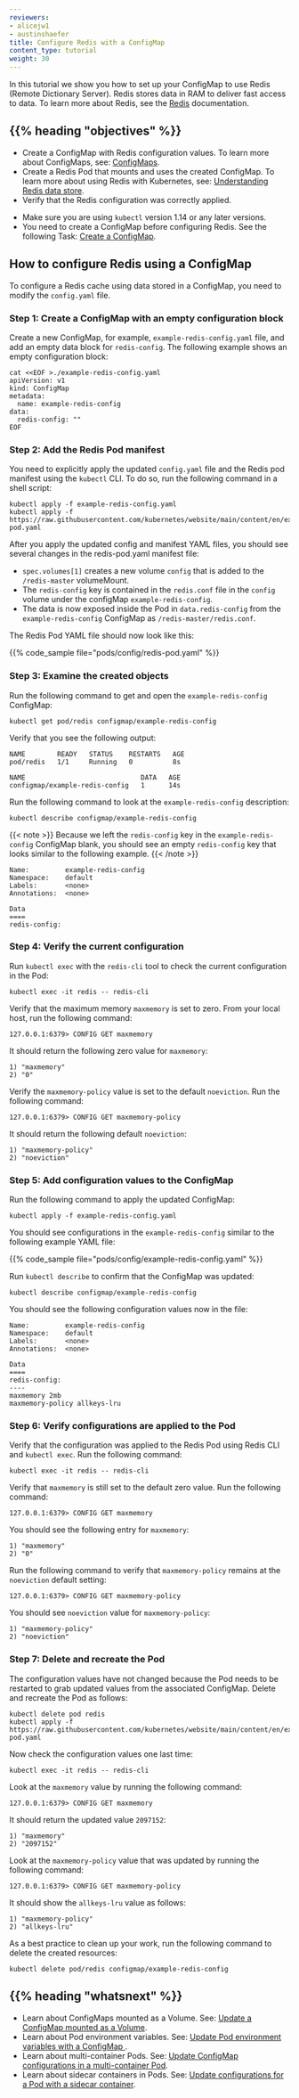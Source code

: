 ```yaml
---
reviewers:
- alicejw1
- austinshaefer
title: Configure Redis with a ConfigMap
content_type: tutorial
weight: 30
---
```


<!-- overview: introduce what this tutorial accomplishes - what it does/doesn't do and who should read it. -->

In this tutorial we show you how to set up your ConfigMap to use Redis (Remote Dictionary Server). Redis stores data in RAM to deliver fast access to data. To learn more about Redis, see the [Redis](https://redis.io/about/) documentation. 
<!-- alicejw1 suggests to write a concepts guide about Redis, and include a link to that doc in this tutorial:-->

## {{% heading "objectives" %}}

* Create a ConfigMap with Redis configuration values. To learn more about ConfigMaps, see: [ConfigMaps](/docs/concepts/configuration/configmap/).
* Create a Redis Pod that mounts and uses the created ConfigMap. To learn more about using Redis with Kubernetes, see: [Understanding Redis data store](docs/concepts/redis). 
* Verify that the Redis configuration was correctly applied.

<!-- This section is duplicate content that is repeated from the prerequisite Task in Configure Pods and Containers. See https://kubernetes.io/docs/tasks/configure-pod-container/configure-pod-configmap/#before-you-begin. 
## {{% heading "prerequisites" %}}

{{< include "task-tutorial-prereqs.md" >}} {{< version-check >}}
-->
* Make sure you are using `kubectl` version 1.14 or any later versions.
* You need to create a ConfigMap before configuring Redis. See the following Task: [Create a ConfigMap](/docs/tasks/configure-pod-container/configure-pod-configmap/#create-a-configmap).

<!-- lessoncontent -->

## How to configure Redis using a ConfigMap

To configure a Redis cache using data stored in a ConfigMap, you need to modify the `config.yaml` file. 

### Step 1: Create a ConfigMap with an empty configuration block

Create a new ConfigMap, for example, `example-redis-config.yaml` file, and add an empty data block for `redis-config`. The following example shows an empty configuration block:

```shell
cat <<EOF >./example-redis-config.yaml
apiVersion: v1
kind: ConfigMap
metadata:
  name: example-redis-config
data:
  redis-config: ""
EOF
```

### Step 2: Add the Redis Pod manifest 

You need to explicitly apply the updated `config.yaml` file and the Redis pod manifest using the `kubectl` CLI. To do so, run the following command in a shell script:

```shell
kubectl apply -f example-redis-config.yaml
kubectl apply -f https://raw.githubusercontent.com/kubernetes/website/main/content/en/examples/pods/config/redis-pod.yaml
```

After you apply the updated config and manifest YAML files, you should see several changes in the redis-pod.yaml manifest file:

* `spec.volumes[1]` creates a new volume `config` that is added to the `/redis-master` volumeMount.
* The `redis-config` key is contained in the `redis.conf` file in the `config` volume under the configMap `example-redis-config`.
* The data is now exposed inside the Pod in `data.redis-config` from the `example-redis-config`
ConfigMap as `/redis-master/redis.conf`.

The Redis Pod YAML file should now look like this:

{{% code_sample file="pods/config/redis-pod.yaml" %}}

### Step 3: Examine the created objects

Run the following command to get and open the `example-redis-config` ConfigMap:

```shell
kubectl get pod/redis configmap/example-redis-config 
```

Verify that you see the following output:

```
NAME        READY   STATUS    RESTARTS   AGE
pod/redis   1/1     Running   0          8s

NAME                             DATA   AGE
configmap/example-redis-config   1      14s
```

Run the following command to look at the `example-redis-config` description:

```shell
kubectl describe configmap/example-redis-config
```

{{< note >}}
Because we left the `redis-config` key in the `example-redis-config` ConfigMap blank, you should see an empty `redis-config` key that looks similar to the following example.
{{< /note >}}

```shell
Name:         example-redis-config
Namespace:    default
Labels:       <none>
Annotations:  <none>

Data
====
redis-config:
```

### Step 4: Verify the current configuration

Run `kubectl exec` with the `redis-cli` tool to check the current configuration in the Pod:

```shell
kubectl exec -it redis -- redis-cli
```

Verify that the maximum memory `maxmemory` is set to zero. From your local host, run the following command:

```shell
127.0.0.1:6379> CONFIG GET maxmemory
```

It should return the following zero value for `maxmemory`:

```shell
1) "maxmemory"
2) "0"
```

Verify the `maxmemory-policy` value is set to the default `noeviction`. Run the following command:

```shell
127.0.0.1:6379> CONFIG GET maxmemory-policy
```
It should return the following default `noeviction`:

```shell
1) "maxmemory-policy"
2) "noeviction"
```

### Step 5: Add configuration values to the ConfigMap

Run the following command to apply the updated ConfigMap:

```shell
kubectl apply -f example-redis-config.yaml
```

You should see configurations in the `example-redis-config` similar to the following example YAML file:

{{% code_sample file="pods/config/example-redis-config.yaml" %}}

Run `kubectl describe` to confirm that the ConfigMap was updated: 

```shell
kubectl describe configmap/example-redis-config
```

You should see the following configuration values now in the file:

```shell
Name:         example-redis-config
Namespace:    default
Labels:       <none>
Annotations:  <none>

Data
====
redis-config:
----
maxmemory 2mb
maxmemory-policy allkeys-lru
```

### Step 6: Verify configurations are applied to the Pod
<!-- alice left off here....need to rewrite the rest of the file -->

Verify that the configuration was applied to the Redis Pod using Redis CLI and `kubectl exec`. Run the following command:

```shell
kubectl exec -it redis -- redis-cli
```

Verify that `maxmemory` is still set to the default zero value. Run the following command:

```shell
127.0.0.1:6379> CONFIG GET maxmemory
```
You should see the following entry for `maxmemory`:

```shell
1) "maxmemory"
2) "0"
```

Run the following command to verify that `maxmemory-policy` remains at the `noeviction` default setting:

```shell
127.0.0.1:6379> CONFIG GET maxmemory-policy
```

You should see `noeviction` value for `maxmemory-policy`:

```shell
1) "maxmemory-policy"
2) "noeviction"
```

### Step 7: Delete and recreate the Pod

The configuration values have not changed because the Pod needs to be restarted to grab updated
values from the associated ConfigMap. Delete and recreate the Pod as follows:

```shell
kubectl delete pod redis
kubectl apply -f https://raw.githubusercontent.com/kubernetes/website/main/content/en/examples/pods/config/redis-pod.yaml
```

Now check the configuration values one last time:

```shell
kubectl exec -it redis -- redis-cli
```

Look at the `maxmemory` value by running the following command:

```shell
127.0.0.1:6379> CONFIG GET maxmemory
```

It should return the updated value `2097152`:

```shell
1) "maxmemory"
2) "2097152"
```

Look at the `maxmemory-policy` value that was updated by running the following command:

```shell
127.0.0.1:6379> CONFIG GET maxmemory-policy
```

It should show the `allkeys-lru` value as follows:

```shell
1) "maxmemory-policy"
2) "allkeys-lru"
```
As a best practice to clean up your work, run the following command to delete the created resources:

```shell
kubectl delete pod/redis configmap/example-redis-config
```

## {{% heading "whatsnext" %}}

* Learn about ConfigMaps mounted as a Volume. See: [Update a ConfigMap mounted as a Volume](/docs/tutorials/configuration/updating-configuration-via-a-configmap/#rollout-configmap-volume).
* Learn about Pod environment variables. See: [Update Pod environment variables with a ConfigMap ](/docs/tutorials/configuration/updating-configuration-via-a-configmap/#rollout-configmap-env).
* Learn about multi-container Pods. See: [Update ConfigMap configurations in a multi-container Pod](/docs/tutorials/configuration/updating-configuration-via-a-configmap/#rollout-configmap-multiple-containers).
* Learn about sidecar containers in Pods. See: [Update configurations for a Pod with a sidecar container](/docs/tutorials/configuration/updating-configuration-via-a-configmap/#rollout-configmap-sidecar).
